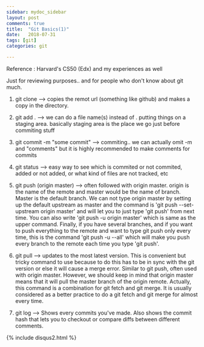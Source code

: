 ```yaml
---
sidebar: mydoc_sidebar
layout: post
comments: true
title:  "Git Basics(1)"
date:   2018-07-31
tags: [git]
categories: git

---
```


Reference : Harvard's CS50 (Edx) and my experiences as well

Just for reviewing purposes.. and for people who don't know about git much.

1. git clone <url> 
--> copies the remot url (something like github) and makes a copy in the directory.

2. git add .
--> we can do a file name(s) instead of .
      putting things on a staging area. basically staging area is the place we go just before commiting stuff

3. git commit -m "some commit"
--> commiting.. we can actually omit -m and "comments" but it is highly recommended to make comments for commits

4. git status
--> easy way to see which is commited or not commited, 
added or not added, or what kind of files are not tracked, etc

5. git push (origin master)
--> often followed with origin master. 
origin is the name of the remote and master would be the name of branch.
Master is the default branch. 
We can not type origin master by setting up the default upstream as master 
and the command is 
'git push --set-upstream origin master'
and will let you to just type 'git push'
from next time.
You can also write 'git push -u origin master' which is same as the upper command.
Finally, if you have several branches, and if you want to push everything to the remote
and want to type git push only every time, this is the command
'git push -u --all' which will make you push every branch to the remote 
each time you type 'git push'.


6. git pull 
--> updates to the most latest version.
This is convenient but tricky command to use
because to do this has to be in sync with the git version or else it will 
cause a merge error.
Similar to git push, often used with origin master.
However, we should keep in mind that origin master means that it will pull the 
master branch of the origin remote.
Actually, this command is a combination for 
git fetch and git merge.
It is usually considered as a better practice to do a git fetch and git merge 
for almost every time.

7. git log
--> Shows every commits you've made.
Also shows the commit hash that lets you to checkout
or compare diffs between different comments.

{% include disqus2.html %}